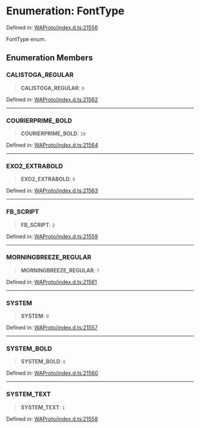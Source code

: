 # Enumeration: FontType

Defined in: [WAProto/index.d.ts:21556](https://github.com/Fokusdotid/Baileys/blob/f4c7971f59af0b012f8de667e7a21ae12f7bbf19/WAProto/index.d.ts#L21556)

FontType enum.

## Enumeration Members

### CALISTOGA\_REGULAR

> **CALISTOGA\_REGULAR**: `8`

Defined in: [WAProto/index.d.ts:21562](https://github.com/Fokusdotid/Baileys/blob/f4c7971f59af0b012f8de667e7a21ae12f7bbf19/WAProto/index.d.ts#L21562)

***

### COURIERPRIME\_BOLD

> **COURIERPRIME\_BOLD**: `10`

Defined in: [WAProto/index.d.ts:21564](https://github.com/Fokusdotid/Baileys/blob/f4c7971f59af0b012f8de667e7a21ae12f7bbf19/WAProto/index.d.ts#L21564)

***

### EXO2\_EXTRABOLD

> **EXO2\_EXTRABOLD**: `9`

Defined in: [WAProto/index.d.ts:21563](https://github.com/Fokusdotid/Baileys/blob/f4c7971f59af0b012f8de667e7a21ae12f7bbf19/WAProto/index.d.ts#L21563)

***

### FB\_SCRIPT

> **FB\_SCRIPT**: `2`

Defined in: [WAProto/index.d.ts:21559](https://github.com/Fokusdotid/Baileys/blob/f4c7971f59af0b012f8de667e7a21ae12f7bbf19/WAProto/index.d.ts#L21559)

***

### MORNINGBREEZE\_REGULAR

> **MORNINGBREEZE\_REGULAR**: `7`

Defined in: [WAProto/index.d.ts:21561](https://github.com/Fokusdotid/Baileys/blob/f4c7971f59af0b012f8de667e7a21ae12f7bbf19/WAProto/index.d.ts#L21561)

***

### SYSTEM

> **SYSTEM**: `0`

Defined in: [WAProto/index.d.ts:21557](https://github.com/Fokusdotid/Baileys/blob/f4c7971f59af0b012f8de667e7a21ae12f7bbf19/WAProto/index.d.ts#L21557)

***

### SYSTEM\_BOLD

> **SYSTEM\_BOLD**: `6`

Defined in: [WAProto/index.d.ts:21560](https://github.com/Fokusdotid/Baileys/blob/f4c7971f59af0b012f8de667e7a21ae12f7bbf19/WAProto/index.d.ts#L21560)

***

### SYSTEM\_TEXT

> **SYSTEM\_TEXT**: `1`

Defined in: [WAProto/index.d.ts:21558](https://github.com/Fokusdotid/Baileys/blob/f4c7971f59af0b012f8de667e7a21ae12f7bbf19/WAProto/index.d.ts#L21558)
